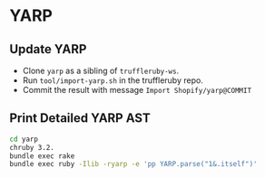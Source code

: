 # YARP

## Update YARP

* Clone `yarp` as a sibling of `truffleruby-ws`.
* Run `tool/import-yarp.sh` in the truffleruby repo.
* Commit the result with message `Import Shopify/yarp@COMMIT`

## Print Detailed YARP AST

```bash
cd yarp
chruby 3.2.
bundle exec rake
bundle exec ruby -Ilib -ryarp -e 'pp YARP.parse("1&.itself")'
```
